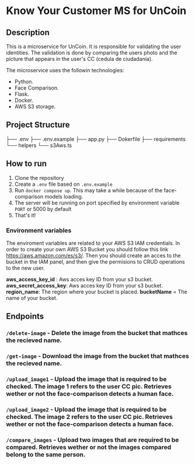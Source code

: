 # Know Your Customer MS for UnCoin

## Description

This is a microservice for UnCoin. It is responsible for validating the user identities. The validation is done by comparing the users photo and the picture that appears in the user's CC (cedula de ciudadanía).


The microservice uses the followin technologies:

- Python.
- Face Comparison.
- Flask.
- Docker.
- AWS S3 storage.

## Project Structure

├── .env
├── .env.example
├── app.py
├── Dokerfile
├── requirements
└── helpers
    └── s3Aws.ts

## How to run

1. Clone the repository
2. Create a `.env` file based on `.env.example`
3. Run `docker compose up`. This may take a while because of the  face-comparison models loading.
4. The server will be running on port specified by environment variable `PORT` or 5000 by default
5. That's it!

### Environment variables

The enviroment variables are related to your AWS S3 IAM credentials. In order to create your own AWS S3 Bucket you should follow this link https://aws.amazon.com/es/s3/. Then you should create an acces to the bucket in the IAM panel, and then give the permisions to CRUD operations to the new user. 

**aws_access_key_id** : Aws acces key ID from your s3 bucket.
**aws_secret_access_key**: Aws acces key ID from your s3 bucket.
**region_name**: The region where your bucket is placed.
**bucketName** = The name of your bucket.


## Endpoints

### `/delete-image` - Delete the image from the bucket that mathces the recieved name.

### `/get-image` - Download the image from the bucket that mathces the recieved name.

### `/upload_image1` - Upload the image that is required to be checked. The image 1 refers to the user CC pic. Retrieves wether or not the face-comparison detects a human face.

### `/upload_image2` - Upload the image that is required to be checked. The image 2 refers to the user CC pic. Retrieves wether or not the face-comparison detects a human face.

### `/compare_images` - Upload two images that are required to be compared.  Retrieves wether or not the images compared belong to the same person.

